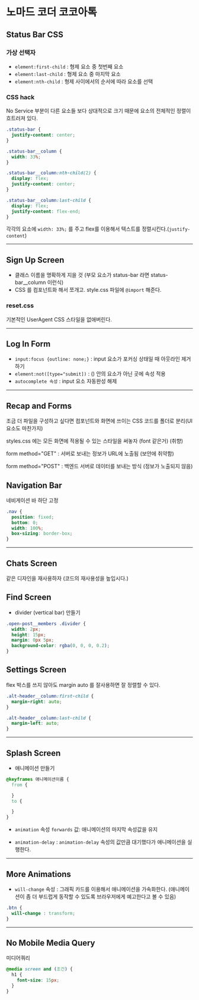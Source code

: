 # 노마드 코더 코코아톡

## Status Bar CSS

### 가상 선택자

- `element:first-child` : 형제 요소 중 첫번째 요소
- `element:last-child` : 형제 요소 중 마지막 요소
- `element:nth-child` : 형제 사이에서의 순서에 따라 요소를 선택

### CSS hack

No Service 부분이 다른 요소들 보다 상대적으로 크기 때문에 요소의 전체적인 정렬이 흐트러져 있다.

```CSS
.status-bar {
  justify-content: center;
}

.status-bar__column {
  width: 33%;
}

.status-bar__column:nth-child(2) {
  display: flex;
  justify-content: center;
}

.status-bar__column:last-child {
  display: flex;
  justify-content: flex-end;
}
```

각각의 요소에 `width: 33%;` 를 주고 flex를 이용해서 텍스트를 정렬시킨다.(`justify-content`)

---

## Sign Up Screen

- 클래스 이름을 명확하게 지을 것 (부모 요소가 status-bar 라면 status-bar\_\_column 이런식)
- CSS 를 컴포넌트화 해서 쪼개고. style.css 파일에 `@import` 해준다.

### reset.css

기본적인 UserAgent CSS 스타일을 없애버린다.

---

## Log In Form

- `input:focus {outline: none;}` : input 요소가 포커싱 상태일 때 아웃라인 제거하기
- `element:not([type="submit])` : () 안의 요소가 아닌 곳에 속성 적용
- `autocomplete 속성` : input 요소 자동완성 해제

---

## Recap and Forms

조금 더 파일을 구성하고 싶다면 컴포넌트와 화면에 쓰이는 CSS 코드를 폴더로 분리(UI 요소도 마찬가지)

styles.css 에는 모든 화면에 적용될 수 있는 스타일을 써놓자 (font 같은거) (취향)

form method="GET" : 서버로 보내는 정보가 URL에 노출됨 (보안에 취약함)

form method="POST" : 백엔드 서버로 데이터를 보내는 방식 (정보가 노출되지 않음)

## Navigation Bar

네비게이션 바 하단 고정

```CSS
.nav {
  position: fixed;
  bottom: 0;
  width: 100%;
  box-sizing: border-box;
}
```

---

## Chats Screen

같은 디자인을 재사용하자 (코드의 재사용성을 높입시다.)

## Find Screen

- divider (vertical bar) 만들기

```CSS
.open-post__members .divider {
  width: 2px;
  height: 15px;
  margin: 0px 5px;
  background-color: rgba(0, 0, 0, 0.2);
}
```

## Settings Screen

flex 박스를 쓰지 않아도 margin auto 를 잘사용하면 잘 정렬할 수 있다.

```CSS
.alt-header__column:first-child {
  margin-right: auto;
}

.alt-header__column:last-child {
  margin-left: auto;
}
```

---

## Splash Screen

- 애니메이션 만들기

```CSS
@keyframes 애니메이션이름 {
  from {

  }
  to {

  }
}
```

- `animation` 속성 `forwards` 값: 애니메이션의 마지막 속성값을 유지

- `animation-delay` : `animation-delay` 속성의 값만큼 대기했다가 애니메이션을 실행한다.

---

## More Animations

- `will-change` 속성 : 그래픽 카드를 이용해서 애니메이션을 가속화한다. (애니메이션이 좀 더 부드럽게 동작할 수 있도록 브라우저에게 예고한다고 볼 수 있음)

```CSS
.btn {
  will-change : transform;
}
```

---

## No Mobile Media Query

미디어쿼리

```CSS
@media screen and (조건) {
  h1 {
    font-size: 15px;
  }
}
```
